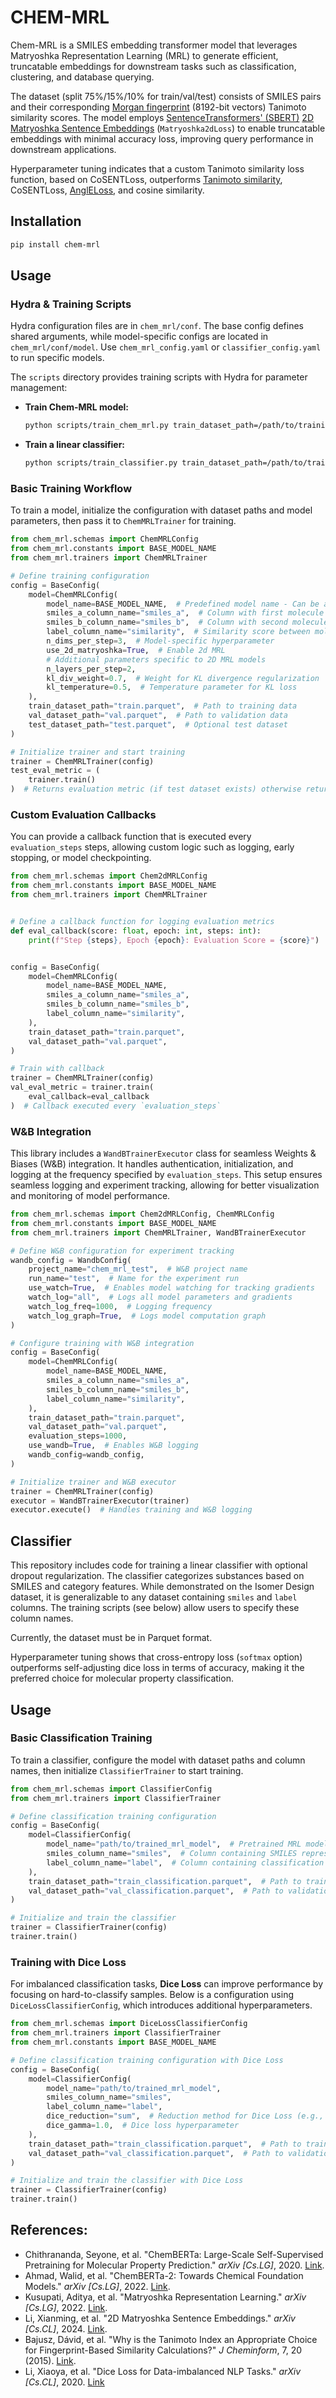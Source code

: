 # CHEM-MRL

Chem-MRL is a SMILES embedding transformer model that leverages Matryoshka Representation Learning (MRL) to generate efficient, truncatable embeddings for downstream tasks such as classification, clustering, and database querying.

The dataset (split 75%/15%/10% for train/val/test) consists of SMILES pairs and their corresponding [Morgan fingerprint](https://www.rdkit.org/docs/GettingStartedInPython.html#morgan-fingerprints-circular-fingerprints) (8192-bit vectors) Tanimoto similarity scores. The model employs [SentenceTransformers' (SBERT)](https://sbert.net/) [2D Matryoshka Sentence Embeddings](https://sbert.net/examples/training/matryoshka/README.html) (`Matryoshka2dLoss`) to enable truncatable embeddings with minimal accuracy loss, improving query performance in downstream applications.

Hyperparameter tuning indicates that a custom Tanimoto similarity loss function, based on CoSENTLoss, outperforms [Tanimoto similarity](https://jcheminf.biomedcentral.com/articles/10.1186/s13321-015-0069-3/tables/2), CoSENTLoss, [AnglELoss](https://arxiv.org/pdf/2309.12871), and cosine similarity.

## Installation

```bash
pip install chem-mrl
```

## Usage

### Hydra & Training Scripts

Hydra configuration files are in `chem_mrl/conf`. The base config defines shared arguments, while model-specific configs are located in `chem_mrl/conf/model`. Use `chem_mrl_config.yaml` or `classifier_config.yaml` to run specific models.

The `scripts` directory provides training scripts with Hydra for parameter management:

- **Train Chem-MRL model:**
  ```bash
  python scripts/train_chem_mrl.py train_dataset_path=/path/to/training.parquet val_dataset_path=/path/to/val.parquet
  ```
- **Train a linear classifier:**
  ```bash
  python scripts/train_classifier.py train_dataset_path=/path/to/training.parquet val_dataset_path=/path/to/val.parquet
  ```

### Basic Training Workflow

To train a model, initialize the configuration with dataset paths and model parameters, then pass it to `ChemMRLTrainer` for training.

```python
from chem_mrl.schemas import ChemMRLConfig
from chem_mrl.constants import BASE_MODEL_NAME
from chem_mrl.trainers import ChemMRLTrainer

# Define training configuration
config = BaseConfig(
    model=ChemMRLConfig(
        model_name=BASE_MODEL_NAME,  # Predefined model name - Can be a any transformer model name or path that is compatible with sentence-transformers
        smiles_a_column_name="smiles_a",  # Column with first molecule SMILES representation
        smiles_b_column_name="smiles_b",  # Column with second molecule SMILES representation
        label_column_name="similarity",  # Similarity score between molecules
        n_dims_per_step=3,  # Model-specific hyperparameter
        use_2d_matryoshka=True,  # Enable 2d MRL
        # Additional parameters specific to 2D MRL models
        n_layers_per_step=2,
        kl_div_weight=0.7,  # Weight for KL divergence regularization
        kl_temperature=0.5,  # Temperature parameter for KL loss
    ),
    train_dataset_path="train.parquet",  # Path to training data
    val_dataset_path="val.parquet",  # Path to validation data
    test_dataset_path="test.parquet",  # Optional test dataset
)

# Initialize trainer and start training
trainer = ChemMRLTrainer(config)
test_eval_metric = (
    trainer.train()
)  # Returns evaluation metric (if test dataset exists) otherwise returns the final validation eval metric
```

### Custom Evaluation Callbacks

You can provide a callback function that is executed every `evaluation_steps` steps, allowing custom logic such as logging, early stopping, or model checkpointing.

```python
from chem_mrl.schemas import Chem2dMRLConfig
from chem_mrl.constants import BASE_MODEL_NAME
from chem_mrl.trainers import ChemMRLTrainer


# Define a callback function for logging evaluation metrics
def eval_callback(score: float, epoch: int, steps: int):
    print(f"Step {steps}, Epoch {epoch}: Evaluation Score = {score}")


config = BaseConfig(
    model=ChemMRLConfig(
        model_name=BASE_MODEL_NAME,
        smiles_a_column_name="smiles_a",
        smiles_b_column_name="smiles_b",
        label_column_name="similarity",
    ),
    train_dataset_path="train.parquet",
    val_dataset_path="val.parquet",
)

# Train with callback
trainer = ChemMRLTrainer(config)
val_eval_metric = trainer.train(
    eval_callback=eval_callback
)  # Callback executed every `evaluation_steps`
```

### W&B Integration

This library includes a `WandBTrainerExecutor` class for seamless Weights & Biases (W&B) integration. It handles authentication, initialization, and logging at the frequency specified by `evaluation_steps`. This setup ensures seamless logging and experiment tracking, allowing for better visualization and monitoring of model performance.

```python
from chem_mrl.schemas import Chem2dMRLConfig, ChemMRLConfig
from chem_mrl.constants import BASE_MODEL_NAME
from chem_mrl.trainers import ChemMRLTrainer, WandBTrainerExecutor

# Define W&B configuration for experiment tracking
wandb_config = WandbConfig(
    project_name="chem_mrl_test",  # W&B project name
    run_name="test",  # Name for the experiment run
    use_watch=True,  # Enables model watching for tracking gradients
    watch_log="all",  # Logs all model parameters and gradients
    watch_log_freq=1000,  # Logging frequency
    watch_log_graph=True,  # Logs model computation graph
)

# Configure training with W&B integration
config = BaseConfig(
    model=ChemMRLConfig(
        model_name=BASE_MODEL_NAME,
        smiles_a_column_name="smiles_a",
        smiles_b_column_name="smiles_b",
        label_column_name="similarity",
    ),
    train_dataset_path="train.parquet",
    val_dataset_path="val.parquet",
    evaluation_steps=1000,
    use_wandb=True,  # Enables W&B logging
    wandb_config=wandb_config,
)

# Initialize trainer and W&B executor
trainer = ChemMRLTrainer(config)
executor = WandBTrainerExecutor(trainer)
executor.execute()  # Handles training and W&B logging
```

## Classifier

This repository includes code for training a linear classifier with optional dropout regularization. The classifier categorizes substances based on SMILES and category features. While demonstrated on the Isomer Design dataset, it is generalizable to any dataset containing `smiles` and `label` columns. The training scripts (see below) allow users to specify these column names.

Currently, the dataset must be in Parquet format.

Hyperparameter tuning shows that cross-entropy loss (`softmax` option) outperforms self-adjusting dice loss in terms of accuracy, making it the preferred choice for molecular property classification.

## Usage

### Basic Classification Training

To train a classifier, configure the model with dataset paths and column names, then initialize `ClassifierTrainer` to start training.

```python
from chem_mrl.schemas import ClassifierConfig
from chem_mrl.trainers import ClassifierTrainer

# Define classification training configuration
config = BaseConfig(
    model=ClassifierConfig(
        model_name="path/to/trained_mrl_model",  # Pretrained MRL model path
        smiles_column_name="smiles",  # Column containing SMILES representations of molecules
        label_column_name="label",  # Column containing classification labels
    ),
    train_dataset_path="train_classification.parquet",  # Path to training dataset
    val_dataset_path="val_classification.parquet",  # Path to validation dataset
)

# Initialize and train the classifier
trainer = ClassifierTrainer(config)
trainer.train()
```

### Training with Dice Loss

For imbalanced classification tasks, **Dice Loss** can improve performance by focusing on hard-to-classify samples. Below is a configuration using `DiceLossClassifierConfig`, which introduces additional hyperparameters.

```python
from chem_mrl.schemas import DiceLossClassifierConfig
from chem_mrl.trainers import ClassifierTrainer
from chem_mrl.constants import BASE_MODEL_NAME

# Define classification training configuration with Dice Loss
config = BaseConfig(
    model=ClassifierConfig(
        model_name="path/to/trained_mrl_model",
        smiles_column_name="smiles",
        label_column_name="label",
        dice_reduction="sum",  # Reduction method for Dice Loss (e.g., 'mean' or 'sum')
        dice_gamma=1.0,  # Dice loss hyperparameter
    ),
    train_dataset_path="train_classification.parquet",  # Path to training dataset
    val_dataset_path="val_classification.parquet",  # Path to validation dataset
)

# Initialize and train the classifier with Dice Loss
trainer = ClassifierTrainer(config)
trainer.train()
```

## References:

- Chithrananda, Seyone, et al. "ChemBERTa: Large-Scale Self-Supervised Pretraining for Molecular Property Prediction." _arXiv [Cs.LG]_, 2020. [Link](http://arxiv.org/abs/2010.09885).
- Ahmad, Walid, et al. "ChemBERTa-2: Towards Chemical Foundation Models." _arXiv [Cs.LG]_, 2022. [Link](http://arxiv.org/abs/2209.01712).
- Kusupati, Aditya, et al. "Matryoshka Representation Learning." _arXiv [Cs.LG]_, 2022. [Link](https://arxiv.org/abs/2205.13147).
- Li, Xianming, et al. "2D Matryoshka Sentence Embeddings." _arXiv [Cs.CL]_, 2024. [Link](http://arxiv.org/abs/2402.14776).
- Bajusz, Dávid, et al. "Why is the Tanimoto Index an Appropriate Choice for Fingerprint-Based Similarity Calculations?" _J Cheminform_, 7, 20 (2015). [Link](https://doi.org/10.1186/s13321-015-0069-3).
- Li, Xiaoya, et al. "Dice Loss for Data-imbalanced NLP Tasks." _arXiv [Cs.CL]_, 2020. [Link](https://arxiv.org/abs/1911.02855)
